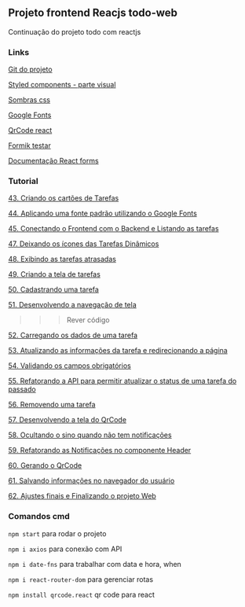 ## Projeto frontend Reacjs todo-web

Continuação do projeto todo com reactjs

### Links

[Git do projeto](https://github.com/ederpbj/todo-web)

[Styled components - parte visual](https://styled-components.com/)

[Sombras css](https://www.cssmatic.com/box-shadow)

[Google Fonts](https://fonts.google.com/)

[QrCode react](https://www.npmjs.com/package/qrcode.react)

[Formik testar](https://formik.org/docs/overview)

[Documentação React forms](https://pt-br.reactjs.org/docs/forms.html)

### Tutorial

[43. Criando os cartões de Tarefas](https://www.udemy.com/course/projeto-completo-xd-nodejs-mongodb-react-native-e-react/learn/lecture/18837218#announcements)

[44. Aplicando uma fonte padrão utilizando o Google Fonts](https://www.udemy.com/course/projeto-completo-xd-nodejs-mongodb-react-native-e-react/learn/lecture/18838666#announcements)

[45. Conectando o Frontend com o Backend e Listando as tarefas](https://www.udemy.com/course/projeto-completo-xd-nodejs-mongodb-react-native-e-react/learn/lecture/18837224#announcements)

[47. Deixando os ícones das Tarefas Dinâmicos](https://www.udemy.com/course/projeto-completo-xd-nodejs-mongodb-react-native-e-react/learn/lecture/18837238#announcements)

[48. Exibindo as tarefas atrasadas](https://www.udemy.com/course/projeto-completo-xd-nodejs-mongodb-react-native-e-react/learn/lecture/18837244#announcements)

[49. Criando a tela de tarefas](https://www.udemy.com/course/projeto-completo-xd-nodejs-mongodb-react-native-e-react/learn/lecture/18840074#announcements)

[50. Cadastrando uma tarefa](https://www.udemy.com/course/projeto-completo-xd-nodejs-mongodb-react-native-e-react/learn/lecture/18840086#announcements)

[51. Desenvolvendo a navegação de tela](https://www.udemy.com/course/projeto-completo-xd-nodejs-mongodb-react-native-e-react/learn/lecture/18848202#announcements)

>>> Rever código

[52. Carregando os dados de uma tarefa](https://www.udemy.com/course/projeto-completo-xd-nodejs-mongodb-react-native-e-react/learn/lecture/18840090#announcements)


[53. Atualizando as informações da tarefa e redirecionando a página](https://www.udemy.com/course/projeto-completo-xd-nodejs-mongodb-react-native-e-react/learn/lecture/18840094#content)

[54. Validando os campos obrigatórios](https://www.udemy.com/course/projeto-completo-xd-nodejs-mongodb-react-native-e-react/learn/lecture/18857626#content)


[55. Refatorando a API para permitir atualizar o status de uma tarefa do passado](https://www.udemy.com/course/projeto-completo-xd-nodejs-mongodb-react-native-e-react/learn/lecture/18857754#content)

[56. Removendo uma tarefa](https://www.udemy.com/course/projeto-completo-xd-nodejs-mongodb-react-native-e-react/learn/lecture/18840100#content)

[57. Desenvolvendo a tela do QrCode](https://www.udemy.com/course/projeto-completo-xd-nodejs-mongodb-react-native-e-react/learn/lecture/18857760#content)

[58. Ocultando o sino quando não tem notificações](https://www.udemy.com/course/projeto-completo-xd-nodejs-mongodb-react-native-e-react/learn/lecture/18858138#content)

[59. Refatorando as Notificações no componente Header](https://www.udemy.com/course/projeto-completo-xd-nodejs-mongodb-react-native-e-react/learn/lecture/18867526#questions/14164228)

[60. Gerando o QrCode](https://www.udemy.com/course/projeto-completo-xd-nodejs-mongodb-react-native-e-react/learn/lecture/18857762#questions/14164228)

[61. Salvando informações no navegador do usuário](https://www.udemy.com/course/projeto-completo-xd-nodejs-mongodb-react-native-e-react/learn/lecture/18870882#questions/14164228)

[62. Ajustes finais e Finalizando o projeto Web](https://www.udemy.com/course/projeto-completo-xd-nodejs-mongodb-react-native-e-react/learn/lecture/18857766#content)

### Comandos cmd

`npm start` para rodar o projeto

`npm i axios` para conexão com API

`npm i date-fns` para trabalhar com data e hora, when

`npm i react-router-dom` para gerenciar rotas

`npm install qrcode.react` qr code para react